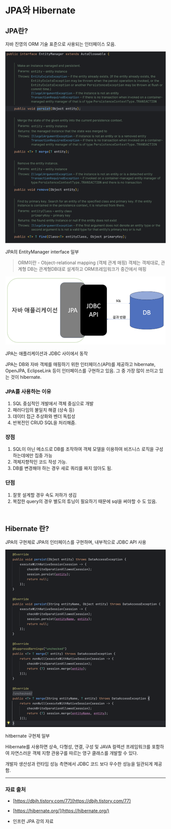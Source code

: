 # JPA와 Hibernate

## JPA란?

자바 진영의 ORM 기술 표준으로 사용되는 인터페이스 모음.

![Jpa, Hibernate1](./img/jpa_hibernate1.png)

JPA의 EntityManager interface 일부

> ORM이란 - Object-relational mapping (객체 관계 매핑) 객체는 객체대로, 관계형 DB는 관계형DB대로 설계하고 ORM프레임워크가 중간에서 매핑
> 

![Jpa, Hibernate2](./img/jpa_hibernate2.png)

JPA는 애플리케이션과 JDBC 사이에서 동작

JPA는 DB와 자바 객체를 매핑하기 위한 인터페이스(API)를 제공하고 hibernate, OpenJPA, EclipseLink 등이 인터페이스를 구현하고 있음. 그 중 가장 많이 쓰이고 있는 것이 hibernate.

### JPA를 사용하는 이유

1. SQL 중심적인 개발에서 객체 중심으로 개발
2. 패러다임의 불일치 해결 (상속 등)
3. 데이터 접근 추상화와 벤더 독립성
4. 반복전인 CRUD SQL을 처리해줌.

### 장점

1. SQL이 아닌 메소드로 DB를 조작하여 객체 모델을 이용하여 비즈니스 로직을 구성하는데에만 집중 가능
2. 객체지향적인 코드 작성 가능.
3. DB를 변경해야 하는 경우 새로 쿼리를 짜지 않아도 됨.

### 단점

1. 잘못 설계할 경우 속도 저하가 생김
2. 복잡한 query의 경우 별도의 튜닝이 필요하기 때문에 sql을 써야할 수 도 있음.

<br>

## Hibernate 란?

JPA의 구현체로 JPA의 인터페이스를 구현하며, 내부적으로 JDBC API 사용

![Jpa, Hibernate3](./img/jpa_hibernate3.png)

hitbernate 구현체 일부

Hibernate를 사용하면 상속, 다형성, 연결, 구성 및 JAVA 컬렉션 프레임워크를 포함하여 자연스러운 객체 지향 관용구를 따르는 영구 클래스를 개발할 수 있다.

개발자 생산성과 런타임 성능 측면에서 JDBC 코드 보다 우수한 성능을 일관되게 제공함.

---

### 자료 출처

- [https://dbjh.tistory.com/77](https://dbjh.tistory.com/77)

- [https://hibernate.org/](https://hibernate.org/)

- 인프런 JPA 강의 자료